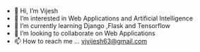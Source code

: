 - 👋 Hi, I’m Vijesh
- 👀 I’m interested in Web Applications and  Artificial Intelligence
- 🌱 I’m currently learning Django ,Flask and Tensorflow
- 💞️ I’m looking to collaborate on Web Applications
- 📫 How to reach me ... vjvijesh63@gmail.com

<!---
vijesh63/vijesh63 is a ✨ special ✨ repository because its `README.md` (this file) appears on your GitHub profile.
You can click the Preview link to take a look at your changes.
--->

